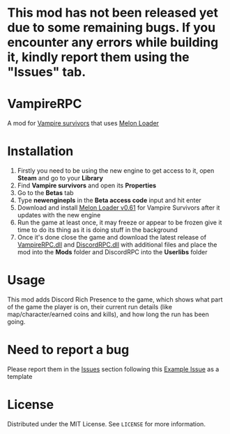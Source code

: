 # This mod has not been released yet due to some remaining bugs. If you encounter any errors while building it, kindly report them using the "Issues" tab.

# VampireRPC
A mod for [Vampire survivors](https://store.steampowered.com/app/1794680/Vampire_Survivors/) that uses [Melon Loader](https://github.com/LavaGang/MelonLoader)

# Installation
1) Firstly you need to be using the new engine to get access to it, open **Steam** and go to your **Library** 
2) Find **Vampire survivors** and open its **Properties**
3) Go to the **Betas** tab
4) Type **newenginepls** in the **Beta access code** input and hit enter
5) Download and install [Melon Loader v0.61](https://github.com/LavaGang/MelonLoader/releases/tag/v0.6.1) for Vampire Survivors after it updates with the new engine
6) Run the game at least once, it may freeze or appear to be frozen give it time to do its thing as it is doing stuff in the background 
7) Once it's done close the game and download the latest release of [VampireRPC.dll](https://github.com/LeCloutPanda/VampireRPC/releases/latest/download/VampireRPC.dll) and [DiscordRPC.dll](https://github.com/LeCloutPanda/VampireRPC/releases/latest/download/DiscordRPC.dll) with additional files and place the mod into the **Mods** folder and DiscordRPC into the **Userlibs** folder

# Usage
This mod adds Discord Rich Presence to the game, which shows what part of the game the player is on, their current run details (like map/character/earned coins and kills), and how long the run has been going.

# Need to report a bug
Please report them in the [Issues](https://github.com/LeCloutPanda/VampireRPC/issues) section following this [Example Issue](https://github.com/LeCloutPanda/VampireRPC/issues/1) as a template

# License 
Distributed under the MIT License. See `LICENSE` for more information.
